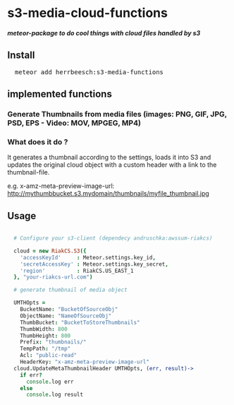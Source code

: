 # s3-media-cloud-functions
##### meteor-package to do cool things with cloud files handled by s3

## Install

<pre>
  meteor add herrbeesch:s3-media-functions
</pre>

## implemented functions

### Generate Thumbnails from media files (images: PNG, GIF, JPG, PSD, EPS - Video: MOV, MPGEG, MP4)

### What does it do ?

It generates a thumbnail according to the settings, 
loads it into S3 and 
updates the original cloud object with a custom header with a link to the thumbnail-file.

e.g. 
x-amz-meta-preview-image-url: http://mythumbbucket.s3.mydomain/thumbnails/myfile_thumbnail.jpg


## Usage
```coffeescript

  # Configure your s3-client (dependecy andruschka:awssum-riakcs)

  cloud = new RiakCS.S3({
    'accessKeyId'     : Meteor.settings.key_id,
    'secretAccessKey' : Meteor.settings.key_secret,
    'region'          : RiakCS.US_EAST_1
  }, "your-riakcs-url.com")

  # generate thumbnail of media object

  UMTHOpts = 
    BucketName: "BucketOfSourceObj"
    ObjectName: "NameOfSourceObj"
    ThumbBucket: "BucketToStoreThumbnails"
    ThumbWidth: 800
    ThumbHeight: 800
    Prefix: "thumbnails/"
    TempPath: "/tmp"
    Acl: "public-read"
    HeaderKey: "x-amz-meta-preview-image-url"
  cloud.UpdateMetaThumbnailHeader UMTHOpts, (err, result)->
    if err?
      console.log err
    else
      console.log result
```

